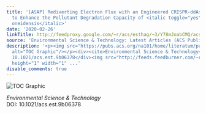 ```yaml
---
title: '[ASAP] Rediverting Electron Flux with an Engineered CRISPR-ddAsCpf1 System
  to Enhance the Pollutant Degradation Capacity of <italic toggle="yes">Shewanella
  oneidensis</italic>'
date: '2020-02-26'
linkTitle: http://feedproxy.google.com/~r/acs/esthag/~3/Y78mJoabCMQ/acs.est.9b06378
source: 'Environmental Science & Technology: Latest Articles (ACS Publications)'
description: '<p><img src="https://pubs.acs.org/na101/home/literatum/publisher/achs/journals/content/esthag/0/esthag.ahead-of-print/acs.est.9b06378/20200226/images/medium/es9b06378_0005.gif"
  alt="TOC Graphic"/></p><div><cite>Environmental Science & Technology</cite></div><div>DOI:
  10.1021/acs.est.9b06378</div><img src="http://feeds.feedburner.com/~r/acs/esthag/~4/Y78mJoabCMQ"
  height="1" width="1" ...'
disable_comments: true
---
```

<p><img src="https://pubs.acs.org/na101/home/literatum/publisher/achs/journals/content/esthag/0/esthag.ahead-of-print/acs.est.9b06378/20200226/images/medium/es9b06378_0005.gif" alt="TOC Graphic"/></p><div><cite>Environmental Science & Technology</cite></div><div>DOI: 10.1021/acs.est.9b06378</div><img src="http://feeds.feedburner.com/~r/acs/esthag/~4/Y78mJoabCMQ" height="1" width="1" ...
